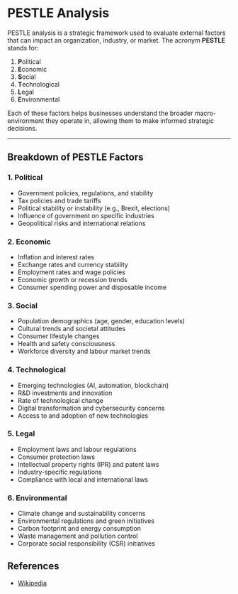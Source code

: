 # PESTLE Analysis

PESTLE analysis is a strategic framework used to evaluate external factors that can impact an organization, industry, or market. The acronym **PESTLE** stands for:

1. **P**olitical
2. **E**conomic
3. **S**ocial
4. **T**echnological
5. **L**egal
6. **E**nvironmental

Each of these factors helps businesses understand the broader macro-environment they operate in, allowing them to make informed strategic decisions.

---

## Breakdown of PESTLE Factors

### 1. Political

- Government policies, regulations, and stability
- Tax policies and trade tariffs
- Political stability or instability (e.g., Brexit, elections)
- Influence of government on specific industries
- Geopolitical risks and international relations

### 2. Economic

- Inflation and interest rates
- Exchange rates and currency stability
- Employment rates and wage policies
- Economic growth or recession trends
- Consumer spending power and disposable income

### 3. Social

- Population demographics (age, gender, education levels)
- Cultural trends and societal attitudes
- Consumer lifestyle changes
- Health and safety consciousness
- Workforce diversity and labour market trends

### 4. Technological

- Emerging technologies (AI, automation, blockchain)
- R&D investments and innovation
- Rate of technological change
- Digital transformation and cybersecurity concerns
- Access to and adoption of new technologies

### 5. Legal

- Employment laws and labour regulations
- Consumer protection laws
- Intellectual property rights (IPR) and patent laws
- Industry-specific regulations
- Compliance with local and international laws

### 6. Environmental

- Climate change and sustainability concerns
- Environmental regulations and green initiatives
- Carbon footprint and energy consumption
- Waste management and pollution control
- Corporate social responsibility (CSR) initiatives

## References

- [Wikipedia](https://en.wikipedia.org/wiki/PEST_analysis)
